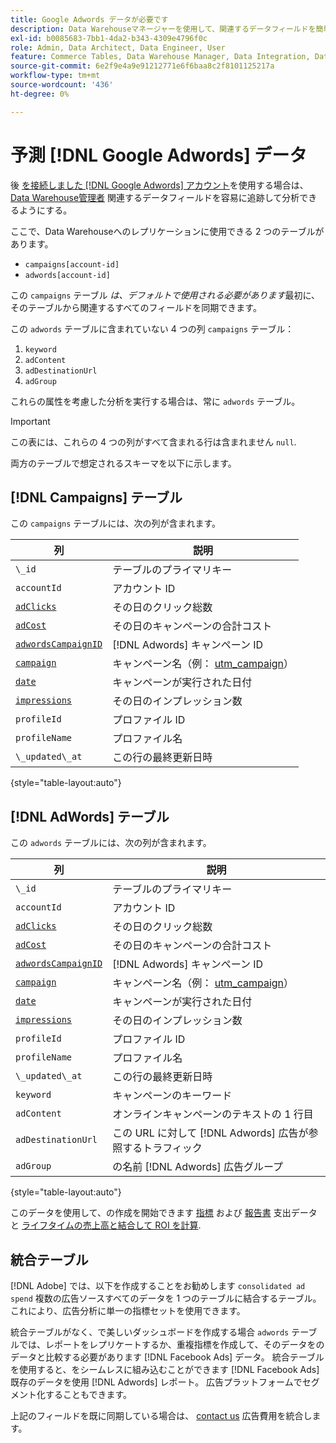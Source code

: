 ```yaml
---
title: Google Adwords データが必要です
description: Data Warehouseマネージャーを使用して、関連するデータフィールドを簡単にトラッキングして分析する方法を説明します。
exl-id: b0085683-7bb1-4da2-b343-4309e4796f0c
role: Admin, Data Architect, Data Engineer, User
feature: Commerce Tables, Data Warehouse Manager, Data Integration, Data Import/Export
source-git-commit: 6e2f9e4a9e91212771e6f6baa8c2f8101125217a
workflow-type: tm+mt
source-wordcount: '436'
ht-degree: 0%

---
```


# 予測 [!DNL Google Adwords] データ

後 [を接続しました [!DNL Google Adwords] アカウント](../integrations/google-adwords.md)を使用する場合は、 [Data Warehouse管理者](../../data-warehouse-mgr/tour-dwm.md) 関連するデータフィールドを容易に追跡して分析できるようにする。

ここで、Data Warehouseへのレプリケーションに使用できる 2 つのテーブルがあります。

* `campaigns[account-id]`
* `adwords[account-id]`

この `campaigns` テーブル *は、デフォルトで使用される必要があります*&#x200B;最初に、そのテーブルから関連するすべてのフィールドを同期できます。

この `adwords` テーブルに含まれていない 4 つの列 `campaigns` テーブル：

1. `keyword`
1. `adContent`
1. `adDestinationUrl`
1. `adGroup`

これらの属性を考慮した分析を実行する場合は、常に `adwords` テーブル。

>[!IMPORTANT]
>
>この表には、これらの 4 つの列がすべて含まれる行は含まれません `null`.

両方のテーブルで想定されるスキーマを以下に示します。

## [!DNL Campaigns] テーブル

この `campaigns` テーブルには、次の列が含まれます。

| **列** | **説明** |
|-----|-----|
| `\_id` | テーブルのプライマリキー |
| `accountId` | アカウント ID |
| [`adClicks`](https://ga-dev-tools.google/dimensions-metrics-explorer/#view=detail&amp;group=adwords&amp;jump=ga_adclicks) | その日のクリック総数 |
| [`adCost`](https://ga-dev-tools.google/dimensions-metrics-explorer/#view=detail&amp;group=adwords&amp;jump=ga_adcost) | その日のキャンペーンの合計コスト |
| [`adwordsCampaignID`](https://ga-dev-tools.google/dimensions-metrics-explorer/#view=detail&amp;group=adwords&amp;jump=ga_adwordscampaignid) | [!DNL Adwords] キャンペーン ID |
| [`campaign`](https://ga-dev-tools.google/dimensions-metrics-explorer/#view=detail&amp;group=traffic_sources&amp;jump=ga_campaign) | キャンペーン名（例： [utm\_campaign](https://support.google.com/analytics/answer/1033867?hl=en)） |
| [`date`](https://ga-dev-tools.google/dimensions-metrics-explorer/#view=detail&amp;group=time&amp;jump=ga_date) | キャンペーンが実行された日付 |
| [`impressions`](https://ga-dev-tools.google/dimensions-metrics-explorer/#view=detail&amp;group=adwords&amp;jump=ga_impressions) | その日のインプレッション数 |
| `profileId` | プロファイル ID |
| `profileName` | プロファイル名 |
| `\_updated\_at` | この行の最終更新日時 |

{style="table-layout:auto"}

## [!DNL AdWords] テーブル

この `adwords` テーブルには、次の列が含まれます。

| **列** | **説明** |
|-----|-----|
| `\_id` | テーブルのプライマリキー |
| `accountId` | アカウント ID |
| [`adClicks`](https://ga-dev-tools.google/dimensions-metrics-explorer/#view=detail&amp;group=adwords&amp;jump=ga_adclicks) | その日のクリック総数 |
| [`adCost`](https://ga-dev-tools.google/dimensions-metrics-explorer/#view=detail&amp;group=adwords&amp;jump=ga_adcost) | その日のキャンペーンの合計コスト |
| [`adwordsCampaignID`](https://ga-dev-tools.google/dimensions-metrics-explorer/#view=detail&amp;group=adwords&amp;jump=ga_adwordscampaignid) | [!DNL Adwords] キャンペーン ID |
| [`campaign`](https://ga-dev-tools.google/dimensions-metrics-explorer/#view=detail&amp;group=traffic_sources&amp;jump=ga_campaign) | キャンペーン名（例： [utm\_campaign](https://support.google.com/analytics/answer/1033867?hl=en)） |
| [`date`](https://ga-dev-tools.google/dimensions-metrics-explorer/#view=detail&amp;group=time&amp;jump=ga_date) | キャンペーンが実行された日付 |
| [`impressions`](https://ga-dev-tools.google/dimensions-metrics-explorer/#view=detail&amp;group=adwords&amp;jump=ga_impressions) | その日のインプレッション数 |
| `profileId` | プロファイル ID |
| `profileName` | プロファイル名 |
| `\_updated\_at` | この行の最終更新日時 |
| `keyword` | キャンペーンのキーワード |
| `adContent` | オンラインキャンペーンのテキストの 1 行目 |
| `adDestinationUrl` | この URL に対して [!DNL Adwords] 広告が参照するトラフィック |
| `adGroup` | の名前 [!DNL Adwords] 広告グループ |

{style="table-layout:auto"}

このデータを使用して、の作成を開始できます [指標](../../../data-user/reports/ess-manage-data-metrics.md) および [報告書](../../../tutorials/using-visual-report-builder.md) 支出データと [ライフタイムの売上高と結合して ROI を計算](../../analysis/roi-ad-camp.md).

## 統合テーブル

[!DNL Adobe] では、以下を作成することをお勧めします `consolidated ad spend` 複数の広告ソースすべてのデータを 1 つのテーブルに結合するテーブル。 これにより、広告分析に単一の指標セットを使用できます。

統合テーブルがなく、で美しいダッシュボードを作成する場合 `adwords` テーブルでは、レポートをレプリケートするか、重複指標を作成して、そのデータをのデータと比較する必要があります [!DNL Facebook Ads] データ。 統合テーブルを使用すると、をシームレスに組み込むことができます [!DNL Facebook Ads] 既存のデータを使用 [!DNL Adwords] レポート。 広告プラットフォームでセグメント化することもできます。

上記のフィールドを既に同期している場合は、 [contact us](https://experienceleague.adobe.com/docs/commerce-knowledge-base/kb/troubleshooting/miscellaneous/mbi-service-policies.html) 広告費用を統合します。
